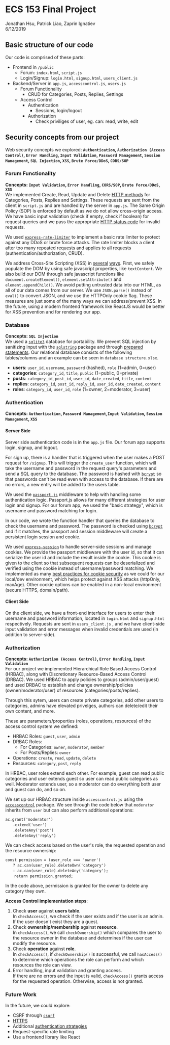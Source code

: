 # ECS 153 Final Project
Jonathan Hsu, Patrick Liao, Zaprin Ignatiev  
6/12/2019


## Basic structure of our code
Our code is comprised of these parts: 
- Frontend in `/public`
	- Forum: `index.html`, `script.js`
	- Login/Signup: `login.html`, `signup.html`, `users_client.js` 
- Backend/Server in `app.js`, `accesscontrol.js`, `users.js`
	- Forum Functionality
		- CRUD for Categories, Posts, Replies, Settings
	- Access Control
	    - Authentication
		    - Sessions, login/logout
		- Authorization
		    - Check priviliges of user, eg. can: read, write, edit 

## Security concepts from our project
Web security concepts we explored:
**`Authentication`, `Authorization (Access Control)`, `Error Handling`, `Input Validation`, `Password Management`, `Session Management`, `SQL Injection`, `XSS`, `Brute Force/DDoS`, `CORS/SOP`**

### Forum Functionality
**Concepts: `Input Validation`, `Error Handling`, `CORS/SOP`, `Brute Force/DDoS`, `XSS`**  
We implemented Create, Read, Update and Delete [HTTP methods](https://www.restapitutorial.com/lessons/httpmethods.html) for Categories, Posts, Replies and Settings. These requests are sent from the client in `script.js` and are handled by the server in `app.js`. The Same Origin Policy (SOP) is enforced by default as we do not allow cross-origin access. We have basic input validation (check if empty, check if boolean) for request queries and we pass the appropriate [HTTP status code](https://www.restapitutorial.com/httpstatuscodes.html) for invalid requests. 

We used [`express-rate-limiter`](https://www.npmjs.com/package/express-rate-limit) to implement a basic rate limiter to protect against any DDoS or brute force attacks. The rate limiter blocks a client after too many repeated requests and applies to all requests (authentication/authorization, CRUD). 

We address Cross-Site Scripting (XSS) in [several](https://github.com/OWASP/CheatSheetSeries/blob/master/cheatsheets/Cross_Site_Scripting_Prevention_Cheat_Sheet.md) [ways](https://github.com/OWASP/CheatSheetSeries/blob/master/cheatsheets/DOM_based_XSS_Prevention_Cheat_Sheet.md). First, we safely populate the DOM by using safe javascript properties, like `textContent`. We also build our DOM through safe javascript functions like `document.createElement()`, `element.setAttribute()` and `element.appendChild()`. We avoid putting untrusted data into our HTML, as all of our data comes from our server. We use `JSON.parse()` instead of `eval()` to convert JSON, and we use the HTTPOnly cookie flag. These measures are just some of the many ways we can address/prevent XSS. In the future, using a modern frontend framework like ReactJS would be better for XSS prevention and for rendering our app. 


### Database
**Concepts: `SQL Injection`**  
We used a [`sqlite3`](https://www.npmjs.com/package/sqlite3) database for portability. We prevent SQL injection by sanitizing input with the [`sqlstring`](https://www.npmjs.com/package/sqlstring) package and through [prepared statements](https://github.com/mapbox/node-sqlite3/wiki/API#databaserunsql-param--callback). Our relational database consists of the following tables/columns and an example can be seen in `database structure.xlsx`.  
- **users**: `user_id`, `username`, `password` (hashed), `role` (1=admin, 0=user)
- **categories**: `category_id`, `title`, `public` (1=public, 0=private)
- **posts**: `category_id`, `post_id`, `user_id`, `date_created`, `title`, `content`
- **replies**: `category_id`, `post_id`, `reply_id`, `user_id`, `date_created`, `content`
- **roles**: `category_id`, `user_id`, `role` (1=owner, 2=moderator, 3=user)


### Authentication
**Concepts: `Authentication`, `Password Management`,`Input Validation`, `Session Management`, `XSS`**  
#### Server Side
Server side authentication code is in the ```app.js``` file. Our forum app supports login, signup, and logout.

For sign up, there is a handler that is triggered when the user makes a POST request for ```/signup```. This will trigger the ```create_user``` function, which will take the username and password in the request query's parameters and send a SQL query to the database. The password is hashed with [`bcrypt`](https://www.npmjs.com/package/bcrypt) so that passwords can't be read even with access to the database. If there are no errors, a new entry will be added to the users table.

We used the [`passport.js`](http://www.passportjs.org/) middleware to help with handling some authentication logic. Passport.js allows for many different strategies for user login and signup. For our forum app, we used the "basic strategy", which is username and password matching for login. 

In our code, we wrote the function handler that queries the database to check the username and password. The password is checked using [`bcrypt`](https://www.npmjs.com/package/bcrypt) and if it matches, the passport and session middleware will create a persistent login session and cookie.

We used [`express-session`](https://www.npmjs.com/package/express-session) to handle server-side sessions and manage cookies. We provide the passport middleware with the user id, so that it can serialize the user id and include the result inside the cookie. This cookie is given to the client so that subsequent requests can be deserialized and verified using the cookie instead of username/password matching. We implemented as many [best practices for cookie security](https://expressjs.com/en/advanced/best-practice-security.html#use-cookies-securely) as we could for our local/dev environment, which helps protect against XSS attacks (httpOnly, maxAge). Other cookie options can be enabled in a non-local environment (secure HTTPS, domain/path). 

#### Client Side
On the client side, we have a front-end interface for users to enter their username and password information, located in ```login.html``` and ```signup.html``` respectively. Requests are sent in ```users_client.js``` , and we have client-side input validation and error messages when invalid credentials are used (in addition to server-side). 

### Authorization
**Concepts: `Authorization (Access Control)`, `Error Handling`, `Input Validation`**  
For our project we implemented Hierarchical Role Based Access Control (HRBAC), along with Discretionary Resource-Based Access Control (DRBAC). We used HRBAC to apply policies to groups (admin/user/guest) and used DRBAC to establish and change ownership/policies (owner/moderator/user) of resources (categories/posts/replies). 

Through this sytem, users can create private categories, add other users to categories, admins have elevated privelges, authors can delete/edit their own content, and more. 

These are parameters/properties (roles, operations, resources) of the access control system we defined:
- HRBAC Roles: `guest`, `user`, `admin`
- DRBAC Roles: 
    - For Categories: `owner`, `moderator`, `member`
    - For Posts/Replies: `owner`
- Operations: `create`, `read`, `update`, `delete`
- Resources: `category`, `post`, `reply`

In HRBAC, user roles extend each other. For example, guest can read public categories and user extends guest so user can read public categories as well. Moderator extends user, so a moderator can do everything both user and guest can do, and so on.  

We set up our HRBAC structure inside `accesscontrol.js` using the [`accesscontrol`](https://www.npmjs.com/package/accesscontrol) package. We see through the code below that `moderator` inherits from `user` but can also perform additional operations:  

`ac.grant('moderator')`   
&nbsp;&nbsp;&nbsp;&nbsp;&nbsp;&nbsp;`.extend('user')`   
&nbsp;&nbsp;&nbsp;&nbsp;&nbsp;&nbsp;`.deleteAny('post')`   
&nbsp;&nbsp;&nbsp;&nbsp;&nbsp;&nbsp;`.deleteAny('reply')`   

We can check access based on the user's role, the requested operation and the resource ownership:

`const permission = (user_role === 'owner')`   
&nbsp;&nbsp;&nbsp;&nbsp;&nbsp;&nbsp;`? ac.can(user_role).deleteOwn('category')`   
&nbsp;&nbsp;&nbsp;&nbsp;&nbsp;&nbsp;`: ac.can(user_role).deleteAny('category');`   
&nbsp;&nbsp;&nbsp;&nbsp;&nbsp;&nbsp; `return permission.granted;`   

In the code above, permission is granted for the owner to delete any category they own.   

**Access Control implementation steps**:  
1. Check **user** against **users table**.  
    In `checkAccess()`, we check if the user exists and if the user is an admin. If the user doesn't exist they are a guest. 
2. Check **ownership/membership** against **resource**.  
    In `checkAccess()`, we call `checkOwnership()` which compares the user to the resource owner in the database and determines if the user can modify the resource. 
3. Check **operation** against **role**.  
    In `checkAccess()`, if `checkOwnership()` is successful, we call `hasAccess()` to determine which operations the role can perform and which resources the role can view.  
4. Error handling, input validation and granting access.  
    If there are no errors and the input is valid, `checkAccess()` grants access for the requested operation. Otherwise, access is not granted.
    

### Future Work
In the future, we could explore:
- CSRF through [`csurf`](https://www.npmjs.com/package/csurf)
- [HTTPS](https://nodejs.org/api/https.html)
- Additional [authentication strategies](http://www.passportjs.org/packages/)
- Request-specific rate limiting
- Use a frontend library like React